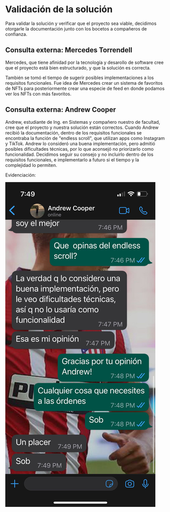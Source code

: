 # Validación de la solución
Para validar la solución y verificar que el proyecto sea viable, decidimos otorgarle la documentación junto con los bocetos a compañeros de confianza.
## Consulta externa: Mercedes Torrendell
Mercedes, que tiene afinidad por la tecnología y desarollo de software cree que el proyecto está bien estructurado, y que la solución es correcta.

También se tomó el tiempo de sugerir posibles implementaciones a los requisitos funcionales. Fue idea de Mercedes crear un sistema de favoritos de NFTs para posteriormente crear una especie de feed en donde podamos ver los NFTs con más favoritos.

## Consulta externa: Andrew Cooper
Andrew, estudiante de Ing. en Sistemas y compañero nuestro de facultad, cree que el proyecto y nuestra solución están correctos. Cuando Andrew recibió la documentación, dentro de los requisitos funcionales se encontraba la función de "endless scroll", que utilizan apps como Instagram y TikTok. Andrew lo consideró una buena implementación, pero admitió posibles dificultades técnicas, por lo que aconsejó no priorizarlo como funcionalidad. Decidimos seguir su consejo y no incluirlo dentro de los requisitos funcionales, e implementarlo a futuro si el tiempo y la complejidad lo permiten.

Evidenciación:

![](evidenciacion_andrew.jpeg)